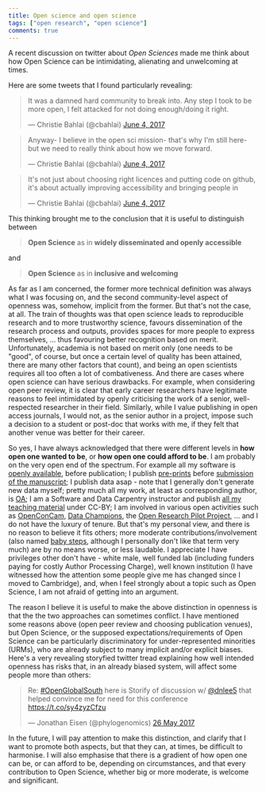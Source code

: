 ```yaml
---
title: Open science and open science
tags: ["open research", "open science"]
comments: true
---
```


A recent discussion on twitter about *Open Sciences* made me think
about how Open Science can be intimidating, alienating and unwelcoming
at times. 

<!--more-->

Here are some tweets that I found particularly revealing:

<blockquote class="twitter-tweet" data-lang="en"><p lang="en"
dir="ltr">It was a damned hard community to break into. Any step I
took to be more open, I felt attacked for not doing enough/doing it
right.</p>&mdash; Christie Bahlai (@cbahlai) <a
href="https://twitter.com/cbahlai/status/871413258107981824">June 4,
2017</a></blockquote>

<blockquote class="twitter-tweet" data-lang="en"><p lang="en"
dir="ltr">Anyway- I believe in the open sci mission- that&#39;s why
I&#39;m still here- but we need to really think about how we move
forward.</p>&mdash; Christie Bahlai (@cbahlai) <a
href="https://twitter.com/cbahlai/status/871415702376374274">June 4,
2017</a></blockquote>

<blockquote class="twitter-tweet" data-lang="en"><p lang="en"
dir="ltr">It&#39;s not just about choosing right licences and putting
code on github, it&#39;s about actually improving accessibility and
bringing people in</p>&mdash; Christie Bahlai (@cbahlai) <a
href="https://twitter.com/cbahlai/status/871416201414574081">June 4,
2017</a></blockquote>

This thinking brought me to the conclusion that it is useful to
distinguish between

> **Open Science** as in **widely disseminated and openly accessible**

and 

> **Open Science** as in **inclusive and welcoming**

As far as I am concerned, the former more technical definition was
always what I was focusing on, and the second community-level aspect
of openness was, somehow, implicit from the former. But that's not the
case, at all. The train of thoughts was that open science leads to
reproducible research and to more trustworthy science, favours
dissemination of the research process and outputs, provides spaces for
more people to express themselves, ... thus favouring better
recognition based on merit. Unfortunately, academia is not based on
merit only (one needs to be "good", of course, but once a certain
level of quality has been attained, there are many other factors that
count), and being an open scientists requires all too often a lot of
combativeness. And there are cases where open science can have serious
drawbacks. For example, when considering open peer review, it is clear
that early career researchers have legitimate reasons to feel
intimidated by openly criticising the work of a senior, well-respected
researcher in their field. Similarly, while I value publishing in open
access journals, I would not, as the senior author in a project,
impose such a decision to a student or post-doc that works with me, if
they felt that another venue was better for their career.

So yes, I have always acknowledged that there were different levels in
**how open one wanted to be**, or **how open one could afford to
be**. I am probably on the very open end of the spectrum. For example
all my software is [openly available](https://github.com/lgatto),
before publication; I publish
[pre-prints](http://biorxiv.org/content/early/2015/07/07/022152)
before
[submission of the manuscript](http://journals.plos.org/ploscompbiol/article?id=10.1371/journal.pcbi.1004920);
I publish data asap - note that I generally don't generate new data
myself; pretty much all my work, at least as corresponding author, is
[OA](https://impactstory.org/u/0000-0002-1520-2268); I am a Software
and Data Carpentry instructor and publish
[all my teaching material](https://lgatto.github.io/TeachingMaterial/)
under CC-BY; I am involved in various open activities such as
[OpenConCam](http://www.openconcam.org/),
[Data Champions](http://www.data.cam.ac.uk/datachampions), the
[Open Research Pilot Project](http://osc.cam.ac.uk/open-research/open-research-pilot-project),
... and I do not have the luxury of tenure. But that's my personal
view, and there is no reason to believe it fits others; more moderate
contributions/involvement (also named
[baby steps](https://practicaldatamanagement.wordpress.com/2014/10/23/baby-steps-for-the-open-curious/),
although I personally don't like that term very much) are by no means
worse, or less laudable. I appreciate I have privileges other don't
have - white male, well funded lab (including funders paying for
costly Author Processing Charge), well known institution (I have
witnessed how the attention some people give me has changed since I
moved to Cambridge), and, when I feel strongly about a topic such as
Open Science, I am not afraid of getting into an argument.

The reason I believe it is useful to make the above distinction in
openness is that the the two approaches can sometimes conflict. I have
mentioned some reasons above (open peer review and choosing
publication venues), but Open Science, or the supposed
expectations/requirements of Open Science can be particularly
discriminatory for under-represented minorities (URMs), who are
already subject to many implicit and/or explicit biases. Here's a very
revealing storyfied twitter tread explaining how well intended
openness has risks that, in an already biased system, will affect some
people more than others:

<blockquote class="twitter-tweet" data-lang="en-gb"><p lang="en"
dir="ltr">Re: <a
href="https://twitter.com/hashtag/OpenGlobalSouth?src=hash">#OpenGlobalSouth</a>
here is Storify of discussion w/ <a
href="https://twitter.com/DNLee5">@dnlee5</a> that helped convince me
for need for this conference <a
href="https://t.co/sy4zyzCfzu">https://t.co/sy4zyzCfzu</a></p>&mdash;
Jonathan Eisen (@phylogenomics) <a
href="https://twitter.com/phylogenomics/status/868220913472241664">26
May 2017</a></blockquote>


In the future, I will pay attention to make this distinction, and
clarify that I want to promote both aspects, but that they can, at
times, be difficult to harmonise. I will also emphasise that there is
a gradient of how open one can be, or can afford to be, depending on
circumstances, and that every contribution to Open Science, whether
big or more moderate, is welcome and significant.

